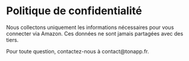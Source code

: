 <!DOCTYPE html>
<html lang="fr">
<head>
  <meta charset="UTF-8">
  <title>Politique de confidentialité</title>
</head>
<body>
  <h1>Politique de confidentialité</h1>
  <p>Nous collectons uniquement les informations nécessaires pour vous connecter via Amazon. Ces données ne sont jamais partagées avec des tiers.</p>
  <p>Pour toute question, contactez-nous à contact@tonapp.fr.</p>
</body>
</html>
